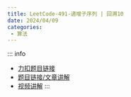 ```yaml
---
title: LeetCode-491-递增子序列 | 回溯10
date: 2024/04/09
categories:
 - 算法
---
```

::: info
- [力扣题目链接](https://leetcode.cn/problems/subsets-ii)
- [题目链接/文章讲解](https://programmercarl.com/0491.%E9%80%92%E5%A2%9E%E5%AD%90%E5%BA%8F%E5%88%97.html)
- [视频讲解](https://www.bilibili.com/video/BV1EG4y1h78v)
:::


